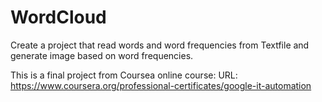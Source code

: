 # WordCloud
Create a project that read words and word frequencies from Textfile and generate image based on word frequencies.

This is a final project from Coursea online course:
URL:
https://www.coursera.org/professional-certificates/google-it-automation



